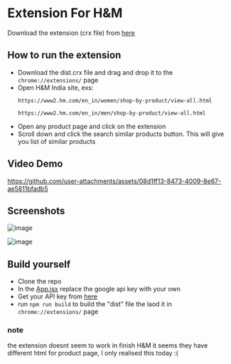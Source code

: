 # Extension For H&M
Download the extension (crx file) from [here](https://drive.google.com/file/d/1MmZ9piXeCisYWpowUnggcVGbjGFcHzzo/view?usp=sharing) 
## How to run the extension
- Download the dist.crx file and drag and drop it to the `chrome://extensions/` page
- Open H&M India site, exs:
  ```
  https://www2.hm.com/en_in/women/shop-by-product/view-all.html
  ```
  ```
  https://www2.hm.com/en_in/men/shop-by-product/view-all.html
  ```
- Open any product page and click on the extension
- Scroll down and click the search similar products button. This will give you list of similar products

## Video Demo

https://github.com/user-attachments/assets/08d1ff13-8473-4009-8e67-ae5811bfadb5

## Screenshots

![image](https://github.com/user-attachments/assets/c1577a48-89a1-4b56-9e1a-7f12942642f7)

![image](https://github.com/user-attachments/assets/a068023a-9726-443b-92a6-8d5c9fd0b9dc)


## Build yourself
- Clone the repo
- In the [App.jsx](src/App.jsx) replace the google api key with your own
- Get your API key from [here](https://developers.google.com/custom-search/v1/overview)
- run `npm run build` to build the "dist" file the laod it in `chrome://extensions/` page

### note
the extension doesnt seem to work in finish H&M it seems they have different html for product page, I only realised this today :(
